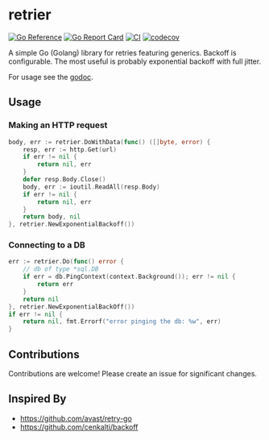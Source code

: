 # retrier

[![Go Reference](https://pkg.go.dev/badge/github.com/craigpastro/retrier.svg)](https://pkg.go.dev/github.com/craigpastro/retrier)
[![Go Report Card](https://goreportcard.com/badge/github.com/craigpastro/retrier)](https://goreportcard.com/report/github.com/craigpastro/retrier)
[![CI](https://github.com/craigpastro/retrier/actions/workflows/ci.yaml/badge.svg)](https://github.com/craigpastro/retrier/actions/workflows/ci.yaml)
[![codecov](https://codecov.io/github/craigpastro/retrier/branch/main/graph/badge.svg?token=00AJODX77Z)](https://codecov.io/github/craigpastro/retrier)

A simple Go (Golang) library for retries featuring generics. Backoff is
configurable. The most useful is probably exponential backoff with full jitter.

For usage see the [godoc](https://pkg.go.dev/github.com/craigpastro/retrier).

## Usage

### Making an HTTP request

```go
body, err := retrier.DoWithData(func() ([]byte, error) {
	resp, err := http.Get(url)
	if err != nil {
		return nil, err
	}
	defer resp.Body.Close()
	body, err := ioutil.ReadAll(resp.Body)
	if err != nil {
		return nil, err
	}
	return body, nil
}, retrier.NewExponentialBackoff())
```

### Connecting to a DB

```go
err := retrier.Do(func() error {
	// db of type *sql.DB
	if err = db.PingContext(context.Background()); err != nil {
		return err
	}
	return nil
}, retrier.NewExponentialBackOff())
if err != nil {
	return nil, fmt.Errorf("error pinging the db: %w", err)
}
```

## Contributions

Contributions are welcome! Please create an issue for significant changes.

## Inspired By

- https://github.com/avast/retry-go
- https://github.com/cenkalti/backoff
